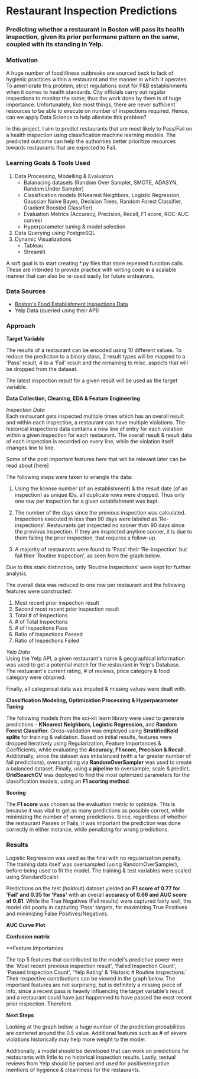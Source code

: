 # Restaurant Inspection Predictions

### Predicting whether a restaurant in Boston will pass its health inspection, given its prior performane pattern on the same, coupled with its standing in Yelp.

### Motivation

A huge number of food illness outbreaks are sourced back to lack of hygienic practices within a restaurant and the manner in which it operates. To amerliorate this problem, strict regulations exist for F&B establishments when it comes to health standards. City officials carry out regular inspections to monitor the same; thus the work done by them is of huge importance. Unfortunately, like most things, there are never sufficient resources to be able to execute on number of inspections required. Hence, can we apply Data Science to help alleviate this problem?

In this project, I aim to predict restaurants that are most likely to Pass/Fail on a health inspection using classification machine learning models. The predicted outcome can help the authorities better prioritize resources towards restaurants that are expected to Fail. 

### Learning Goals & Tools Used

1. Data Processing, Modelling & Evaluation
    * Balanacing datasets (Random Over Sampler, SMOTE, ADASYN, Random Under Sampler)
    * Classification models (KNearest Neighbors, Logistic Regression, Gaussian Naive Bayes, Decision Trees, Random Forest Classifier, Gradient Boosted Classifier)
    * Evaluation Metrics (Accuracy, Precision, Recall, F1 score, ROC-AUC curves)
    * Hyperparameter tuning & model selection
2. Data Querying using PostgreSQL
3. Dynamic Visualizations
    * Tableau
    * Streamlit
  
A soft goal is to start creating \*.py files that store repeated function calls. These are intended to provide practice with writing code in a scalable manner that can also be re-used easily for future endeavors.

### Data Sources

* [Boston's Food Establishment Inspections Data](https://data.boston.gov/dataset/food-establishment-inspections) 
* Yelp Data (queried using their API)

### Approach

**Target Variable**

The results of a restaurant can be encoded using 10 different values. To reduce the prediction to a binary class, 2 result types will be mapped to a 'Pass' result, 4 to a 'Fail' result and the remaining to misc. aspects that will be dropped from the dataset. 

The latest inspection result for a given result will be used as the target variable.  


**Data Collection, Cleaning, EDA & Feature Engineering**

*Inspection Data*  
Each restaurant gets inspected multiple times which has an overall result and within each inspection, a restaurant can have multiple violations. The historical inspections data contains a new line of entry for each violation within a given inspection for each restaurant. The overall result & result data of each inspection is recorded on every line, while the violation itself changes line to line.  

Some of the post important features here that will be relevant later can be read about [here]

The following steps were taken to wrangle the data:
1. Using the license number (of an establishment) & the result date (of an inspection) as unique IDs, all duplicate rows were dropped. Thus only one row per inspection for a given establishment was kept.  

2. The number of the days since the previous inspection was calculated. Inspections executed in less than 90 days were labeled as 'Re-inspections'. Restaurants get inspected no sooner than 90 days since the previous inspection. If they are inspected anytime sooner, it is due to them failing the prior inspection, that requires a follow-up.  

3. A majority of restaurants were found to 'Pass' their 'Re-inspection' but fail their 'Routine Inspection', as seen from the graph below.

Due to this stark distinction, only 'Routine Inspections' were kept for further analysis.  

The overall data was reduced to one row per restaurant and the following features were constructed:
1. Most recent prior inspection result
2. Second most recent prior inspection result
3. Total # of Inspections
3. \# of Total Inspections 
4. \# of Inspections Pass
5. Ratio of Inspections Passed
6. Ratio of Inspections Failed

*Yelp Data*  
Using the Yelp API, a given restaurant's name & geographical information was used to get a potential match for the restaurant in Yelp's Database.  
The restuarant's current rating, # of reviews, price category & food category were obtained.

Finally, all categorical data was imputed & missing values were dealt with.

**Classification Modeling, Optimization Processing & Hyperparameter Tuning**

The following models from the sci-kit learn library were used to generate predictions - **KNearest Neighbors, Logistic Regression,** and **Random Forest Classifier.** Cross-validation was employed using **StratifiedKold splits** for training & validation. Based on initial results, features were dropped iteratively using Regularization, Feature Importances & Coefficients, while evaluating the **Accuracy, F1 score, Precision & Recall**. Additonally, since the dataset was imbalanced (with a far greater number of fail predictions), oversampling via **RandomOverSampler** was used to create a balanced dataset. Finally, using a **pipeline** to oversample, scale & predict, **GridSearchCV** was deployed to find the most optimized parameters for the classification models, using an **F1 scoring method**.

**Scoring**

The **F1 score** was chosen as the evaluation metric to optimize. This is because it was vital to get as many predictions as possible correct, while minimizing the number of wrong predictions. Since, regardless of whether the restaurant Passes or Fails, it was important the prediction was done correctly in either instance, while penalizing for wrong predictions. 

### Results

Logistic Regression was used as the final with no regularization penalty. The training data itself was oversampled (using RandomOverSampler), before being used to fit the model. The training & test variables were scaled using StandardScaler.  

Predictions on the test (holdout) dataset yielded an **F1 score of 0.77 for 'Fail' and 0.35 for 'Pass'** with an overall **accuracy of 0.66 and AUC score of 0.61**. While the True Negatives (Fail results) were captured fairly well, the model did poorly in capturing 'Pass' targets, for maximizing True Positives and minimizing False Positives/Negatives. 

**AUC Curve Plot**

**Confusion matrix**

**Feature Importances

The top 5 features that contributed to the model's predictive power were the 'Most recent previous inspection result', 'Failed Inspection Count', 'Passed Inspection Count', 'Yelp Rating' & 'Historic # Routine Inspections.' Their respective contributions can be viewed in the graph below. The important features are not surprising, but is definitely  a missing piece of info, since a recent pass is heavily influencing the target variable's result and a restaurant could have just happenned to have passed the most recent prior inspection. Therefore




**Next Steps**

Looking at the graph below, a huge number of the prediction probabilities are centered around the 0.5 value. Additional features such as # of severe violations historically may help more weight to the model.  

Additionally, a model should be developed that can work on predictions for restaurants with little to no historical inspection results. Lastly, textual reviews from Yelp should be parsed and used for positive/negative mentions of hygience & cleanliness for the restaurants.


